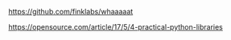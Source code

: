 https://github.com/finklabs/whaaaaat

https://opensource.com/article/17/5/4-practical-python-libraries

